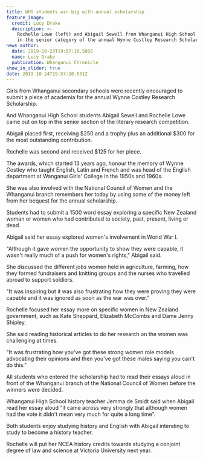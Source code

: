 ```yaml
---
title: WHS students win big with annual scholarship
feature_image:
  credit: Lucy Drake
  description: >-
    Rochelle Lowe (left) and Abigail Sewell from Whanganui High School excelled
    in the senior category of the annual Wynne Costley Research Scholarship. 
news_author:
  date: 2019-10-23T19:57:10.503Z
  name: Lucy Drake
  publication: Whanganui Chronicle
show_in_slider: true
date: 2019-10-24T19:57:10.531Z
---
```

Girls from Whanganui secondary schools were recently encouraged to submit a piece of academia for the annual Wynne Costley Research Scholarship.

And Whanganui High School students Abigail Sewell and Rochelle Lowe came out on top in the senior section of the literary research competition.

Abigail placed first, receiving $250 and a trophy plus an additional $300 for the most outstanding contribution.

Rochelle was second and received $125 for her piece.

The awards, which started 13 years ago, honour the memory of Wynne Costley who taught English, Latin and French and was head of the English department at Wanganui Girls' College in the 1950s and 1960s.

She was also involved with the National Council of Women and the Whanganui branch remembers her today by using some of the money left from her bequest for the annual scholarship.

Students had to submit a 1500 word essay exploring a specific New Zealand woman or women who had contributed to society, past, present, living or dead.

Abigail said her essay explored women's involvement in World War I.

"Although it gave women the opportunity to show they were capable, it wasn't really much of a push for women's rights," Abigail said.

She discussed the different jobs women held in agriculture, farming, how they formed fundraisers and knitting groups and the nurses who travelled abroad to support soldiers.

"It was inspiring but it was also frustrating how they were proving they were capable and it was ignored as soon as the war was over."

Rochelle focused her essay more on specific women in New Zealand government, such as Kate Sheppard, Elizabeth McCombs and Dame Jenny Shipley.

She said reading historical articles to do her research on the women was challenging at times.

"It was frustrating how you've got these strong women role models advocating their opinions and then you've got these males saying you can't do this."

All students who entered the scholarship had to read their essays aloud in front of the Whanganui branch of the National Council of Women before the winners were decided.

Whanganui High School history teacher Jemma de Smidt said when Abigail read her essay aloud "it came across very strongly that although women had the vote it didn't mean very much for quite a long time".

Both students enjoy studying history and English with Abigail intending to study to become a history teacher.

Rochelle will put her NCEA history credits towards studying a conjoint degree of law and science at Victoria University next year.

